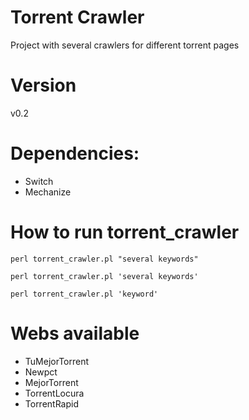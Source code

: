 # Torrent Crawler
Project with several crawlers for different torrent pages

# Version
v0.2

# Dependencies:
- Switch
- Mechanize

# How to run torrent_crawler
```
perl torrent_crawler.pl "several keywords"
```
```
perl torrent_crawler.pl 'several keywords'
```
```
perl torrent_crawler.pl 'keyword'
```

# Webs available
- TuMejorTorrent
- Newpct
- MejorTorrent
- TorrentLocura
- TorrentRapid

